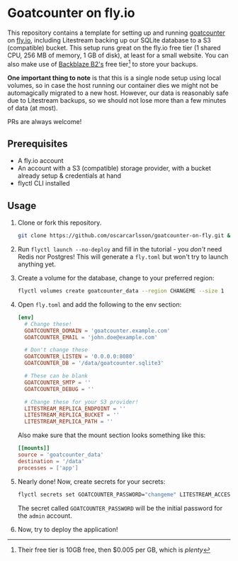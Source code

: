 # Goatcounter on fly.io

This repository contains a template for setting up and running
[goatcounter][goatcounter-repo] on [fly.io][flyio], including
Litestream backing up our SQLite database to a S3 (compatible) bucket.
This setup runs great on the fly.io free tier (1 shared CPU, 256 MB of
memory, 1 GB of disk), at least for a small website.  You can also
make use of [Backblaze B2's][b2] free tier[^1] to store your backups.

**One important thing to note** is that this is a single node setup
using local volumes, so in case the host running our container dies we
might not be automagically migrated to a new host.  However, our data
is reasonably safe due to Litestream backups, so we should not lose
more than a few minutes of data (at most).

PRs are always welcome!

## Prerequisites

 - A fly.io account
 - An account with a S3 (compatible) storage provider, with a bucket
   already setup & credentials at hand
 - flyctl CLI installed

## Usage

1. Clone or fork this repository.

   ```sh
   git clone https://github.com/oscarcarlsson/goatcounter-on-fly.git && cd goatcounter-on-fly
   ```

1. Run `flyctl launch --no-deploy` and fill in the tutorial - you
   _don't_ need Redis nor Postgres! This will generate a `fly.toml`
   but won't try to launch anything yet.

1. Create a volume for the database, change to your preferred region:

   ```sh
   flyctl volumes create goatcounter_data --region CHANGEME --size 1
   ```

1. Open `fly.toml` and add the following to the env section:

   ```toml
   [env]
     # Change these!
     GOATCOUNTER_DOMAIN = 'goatcounter.example.com'
     GOATCOUNTER_EMAIL = 'john.doe@example.com'

     # Don't change these
     GOATCOUNTER_LISTEN = '0.0.0.0:8080'
     GOATCOUNTER_DB = '/data/goatcounter.sqlite3'

     # These can be blank
     GOATCOUNTER_SMTP = ''
     GOATCOUNTER_DEBUG = ''

     # Change these for your S3 provider!
     LITESTREAM_REPLICA_ENDPOINT = ''
     LITESTREAM_REPLICA_BUCKET = ''
     LITESTREAM_REPLICA_PATH = ''
   ```

   Also make sure that the mount section looks something like this:

   ```toml
   [[mounts]]
   source = 'goatcounter_data'
   destination = '/data'
   processes = ['app']
   ```

1. Nearly done! Now, create secrets for your secrets:

   ```sh
   flyctl secrets set GOATCOUNTER_PASSWORD="changeme" LITESTREAM_ACCESS_KEY_ID="changeme" LITESTREAM_SECRET_ACCESS_KEY="changeme"
   ```

   The secret called `GOATCOUNTER_PASSWORD` will be the initial
   password for the `admin` account.

1. Now, try to deploy the application!


[^1]: Their free tier is 10GB free, then $0.005 per GB, which is _plenty_

[goatcounter-repo]: https://github.com/arp242/goatcounter
[flyio]: https://fly.io/
[b2]: https://www.backblaze.com/cloud-storage
